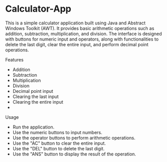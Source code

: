 # Calculator-App
This is a simple calculator application built using Java and Abstract Windows Toolkit (AWT). It provides basic arithmetic operations such as addition, subtraction, multiplication, and division. The interface is designed with buttons for numeric input and operators, along with functionalities to delete the last digit, clear the entire input, and perform decimal point operations.

Features
- Addition
- Subtraction
- Multiplication
- Division
- Decimal point input
- Clearing the last input
- Clearing the entire input
- 
Usage
- Run the application.
- Use the numeric buttons to input numbers.
- Use the operator buttons to perform arithmetic operations.
- Use the "AC" button to clear the entire input.
- Use the "DEL" button to delete the last digit.
- Use the "ANS" button to display the result of the operation.
